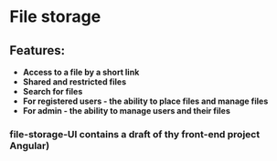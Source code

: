# File storage

## Features:

- **Access to a file by a short link** 
- **Shared and restricted files**
- **Search for files**
- **For registered users - the ability to place files and manage files**
- **For admin - the ability to manage users and their files**

### file-storage-UI contains a draft of thу front-end project Angular)



